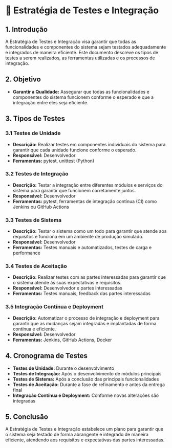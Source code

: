 # 🧪 Estratégia de Testes e Integração

## 1. Introdução
A Estratégia de Testes e Integração visa garantir que todas as funcionalidades e componentes do sistema sejam testados adequadamente e integrados de maneira eficiente. Este documento descreve os tipos de testes a serem realizados, as ferramentas utilizadas e os processos de integração.

## 2. Objetivo
- **Garantir a Qualidade:** Assegurar que todas as funcionalidades e componentes do sistema funcionem conforme o esperado e que a integração entre eles seja eficiente.

## 3. Tipos de Testes

### 3.1 Testes de Unidade
- **Descrição:** Realizar testes em componentes individuais do sistema para garantir que cada unidade funcione conforme o esperado.
- **Responsável:** Desenvolvedor
- **Ferramentas:** pytest, unittest (Python)

### 3.2 Testes de Integração
- **Descrição:** Testar a integração entre diferentes módulos e serviços do sistema para garantir que funcionem corretamente juntos.
- **Responsável:** Desenvolvedor
- **Ferramentas:** pytest, ferramentas de integração contínua (CI) como Jenkins ou GitHub Actions

### 3.3 Testes de Sistema
- **Descrição:** Testar o sistema como um todo para garantir que atende aos requisitos e funciona em um ambiente de produção simulado.
- **Responsável:** Desenvolvedor
- **Ferramentas:** Testes manuais e automatizados, testes de carga e performance

### 3.4 Testes de Aceitação
- **Descrição:** Realizar testes com as partes interessadas para garantir que o sistema atende às suas expectativas e requisitos.
- **Responsável:** Desenvolvedor e partes interessadas
- **Ferramentas:** Testes manuais, feedback das partes interessadas

### 3.5 Integração Contínua e Deployment
- **Descrição:** Automatizar o processo de integração e deployment para garantir que as mudanças sejam integradas e implantadas de forma contínua e eficiente.
- **Responsável:** Desenvolvedor
- **Ferramentas:** Jenkins, GitHub Actions, Docker

## 4. Cronograma de Testes
- **Testes de Unidade:** Durante o desenvolvimento
- **Testes de Integração:** Após o desenvolvimento de módulos principais
- **Testes de Sistema:** Após a conclusão das principais funcionalidades
- **Testes de Aceitação:** Durante a fase de refinamento e antes da entrega final
- **Integração Contínua e Deployment:** Conforme novas alterações são integradas

## 5. Conclusão
A Estratégia de Testes e Integração estabelece um plano para garantir que o sistema seja testado de forma abrangente e integrado de maneira eficiente, atendendo aos requisitos e expectativas das partes interessadas.
